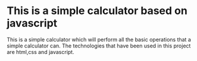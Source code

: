# This is a simple calculator based on javascript

This is a simple calculator which will perform all the basic operations that a simple calculator can.
The technologies that have been used in this project are html,css and javascript.
